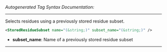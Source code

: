 _Autogenerated Tag Syntax Documentation:_

---
Selects residues using a previously stored residue subset.

```xml
<StoredResidueSubset name="(&string;)" subset_name="(&string;)" />
```

-   **subset_name**: Name of a previously stored residue subset

---
